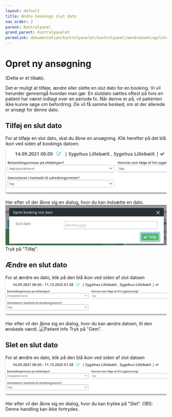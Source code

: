 ```yaml
---
layout: default
title: Ændre bookings slut dato
nav_order: 2
parent: Kontrolpanel
grand_parent: Kontrolpanelet
permalink: dokumentation/kontrolpanelet/kontrolpanel/aendrebookingslutdato
---
```


# Opret ny ansøgning

(Dette er et tilkøb).

Det er muligt at tilføje, ændre eller slette en slut dato for en booking. Vi vil herunder gennemgå hvordan man gør.
En slutdato sættes oftest på hvis en patient har været indlagt over en periode fx. Når denne er på, vil patienten ikke kunne søge om befordring.
De vil få samme besked, om at der allerede er ansøgt for denne dato.

## Tilføj en slut dato

For at tilføje en slut dato, skal du åbne en ansøgning. Klik herefter på det blå ikon ved siden af bookings datoen:
![Patient info](/assets/documentation/booking_end_date_create.png)

Her efter vil der åbne sig en dialog, hvor du kan indsætte en dato.
![Patient info](/assets/documentation/booking_end_date_create_dialog.png)
Tryk på "Tilføj".

## Ændre en slut dato

For at ændre en dato, klik på den blå ikon ved siden af slut datoen
![Patient info](/assets/documentation/booking_end_date_edit.png)

Her efter vil der åbne sig en dialog, hvor du kan ændre datoen, til den ønskede værdi.
![Patient info](/assets/documentation/booking_end_date_edit_editpng)
Tryk på "Gem".

## Slet en slut dato

For at ændre en dato, klik på den blå ikon ved siden af slut datoen
![Patient info](/assets/documentation/booking_end_date_edit.png)

Her efter vil der åbne sig en dialog, hvor du kan trykke på "Slet".
OBS: Denne handling kan ikke fortrydes.
